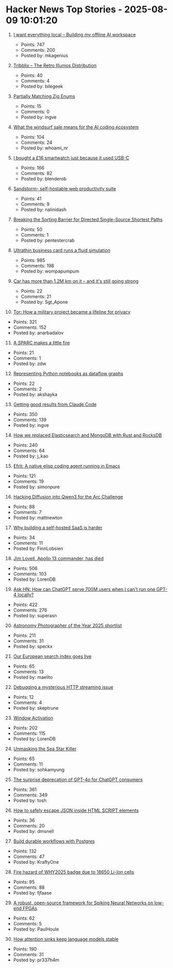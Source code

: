 # Hacker News Top Stories - 2025-08-09 10:01:20

1. [I want everything local – Building my offline AI workspace](https://instavm.io/blog/building-my-offline-ai-workspace)
   - Points: 747
   - Comments: 200
   - Posted by: mkagenius

2. [Tribblix – The Retro Illumos Distribution](http://www.tribblix.org/)
   - Points: 40
   - Comments: 4
   - Posted by: bilegeek

3. [Partially Matching Zig Enums](https://matklad.github.io/2025/08/08/partially-matching-zig-enums.html)
   - Points: 15
   - Comments: 0
   - Posted by: ingve

4. [What the windsurf sale means for the AI coding ecosystem](https://ethanding.substack.com/p/windsurf-gets-margin-called)
   - Points: 104
   - Comments: 24
   - Posted by: whoami_nr

5. [I bought a £16 smartwatch just because it used USB-C](https://shkspr.mobi/blog/2025/08/i-bought-a-16-smartwatch-just-because-it-used-usb-c/)
   - Points: 166
   - Comments: 82
   - Posted by: blenderob

6. [Sandstorm- self-hostable web productivity suite](https://sandstorm.org/)
   - Points: 41
   - Comments: 9
   - Posted by: nalinidash

7. [Breaking the Sorting Barrier for Directed Single-Source Shortest Paths](https://arxiv.org/abs/2504.17033)
   - Points: 50
   - Comments: 1
   - Posted by: pentestercrab

8. [Ultrathin business card runs a fluid simulation](https://github.com/Nicholas-L-Johnson/flip-card)
   - Points: 985
   - Comments: 198
   - Posted by: wompapumpum

9. [Car has more than 1.2M km on it – and it's still going strong](https://www.cbc.ca/news/canada/nova-scotia/1985-toyota-tercel-high-mileage-1.7597168)
   - Points: 22
   - Comments: 21
   - Posted by: Sgt_Apone

10. [Tor: How a military project became a lifeline for privacy](https://thereader.mitpress.mit.edu/the-secret-history-of-tor-how-a-military-project-became-a-lifeline-for-privacy/)
   - Points: 321
   - Comments: 152
   - Posted by: anarbadalov

11. [A SPARC makes a little fire](https://www.leadedsolder.com/2025/08/05/sparcstation-scsi-termination-fix-magic-smoke.html)
   - Points: 21
   - Comments: 1
   - Posted by: zdw

12. [Representing Python notebooks as dataflow graphs](https://marimo.io/blog/dataflow)
   - Points: 22
   - Comments: 2
   - Posted by: akshayka

13. [Getting good results from Claude Code](https://www.dzombak.com/blog/2025/08/getting-good-results-from-claude-code/)
   - Points: 350
   - Comments: 139
   - Posted by: ingve

14. [How we replaced Elasticsearch and MongoDB with Rust and RocksDB](https://radar.com/blog/high-performance-geocoding-in-rust)
   - Points: 240
   - Comments: 64
   - Posted by: j_kao

15. [Efrit: A native elisp coding agent running in Emacs](https://github.com/steveyegge/efrit)
   - Points: 121
   - Comments: 19
   - Posted by: simonpure

16. [Hacking Diffusion into Qwen3 for the Arc Challenge](https://www.matthewnewton.com/blog/arc-challenge-diffusion)
   - Points: 88
   - Comments: 7
   - Posted by: mattnewton

17. [Why building a self-hosted SaaS is harder](https://www.getlago.com/blog/self-hosted-saas)
   - Points: 34
   - Comments: 11
   - Posted by: FinnLobsien

18. [Jim Lovell, Apollo 13 commander, has died](https://www.nasa.gov/news-release/acting-nasa-administrator-reflects-on-legacy-of-astronaut-jim-lovell/)
   - Points: 506
   - Comments: 103
   - Posted by: LorenDB

19. [Ask HN: How can ChatGPT serve 700M users when I can't run one GPT-4 locally?](undefined)
   - Points: 422
   - Comments: 276
   - Posted by: superasn

20. [Astronomy Photographer of the Year 2025 shortlist](https://www.rmg.co.uk/whats-on/astronomy-photographer-year/galleries/2025-shortlist)
   - Points: 211
   - Comments: 31
   - Posted by: speckx

21. [Our European search index goes live](https://blog.ecosia.org/launching-our-european-search-index/)
   - Points: 65
   - Comments: 13
   - Posted by: maelito

22. [Debugging a mysterious HTTP streaming issue](https://mintlify.com/blog/debugging-a-mysterious-http-streaming-issue-when-cloudflare-compression-breaks-everything)
   - Points: 12
   - Comments: 4
   - Posted by: skeptrune

23. [Window Activation](https://blog.broulik.de/2025/08/on-window-activation/)
   - Points: 202
   - Comments: 115
   - Posted by: LorenDB

24. [Unmasking the Sea Star Killer](https://www.biographic.com/unmasking-the-sea-star-killer/)
   - Points: 65
   - Comments: 11
   - Posted by: sohkamyung

25. [The surprise deprecation of GPT-4o for ChatGPT consumers](https://simonwillison.net/2025/Aug/8/surprise-deprecation-of-gpt-4o/)
   - Points: 361
   - Comments: 349
   - Posted by: tosh

26. [How to safely escape JSON inside HTML SCRIPT elements](https://sirre.al/2025/08/06/safe-json-in-script-tags-how-not-to-break-a-site/)
   - Points: 36
   - Comments: 20
   - Posted by: dmsnell

27. [Build durable workflows with Postgres](https://www.dbos.dev/blog/why-postgres-durable-execution)
   - Points: 132
   - Comments: 47
   - Posted by: KraftyOne

28. [Fire hazard of WHY2025 badge due to 18650 Li-Ion cells](https://wiki.why2025.org/Badge/Fire_hazard)
   - Points: 95
   - Comments: 88
   - Posted by: fjfaase

29. [A robust, open-source framework for Spiking Neural Networks on low-end FPGAs](https://arxiv.org/abs/2507.07284)
   - Points: 62
   - Comments: 5
   - Posted by: PaulHoule

30. [How attention sinks keep language models stable](https://hanlab.mit.edu/blog/streamingllm)
   - Points: 190
   - Comments: 31
   - Posted by: pr337h4m

